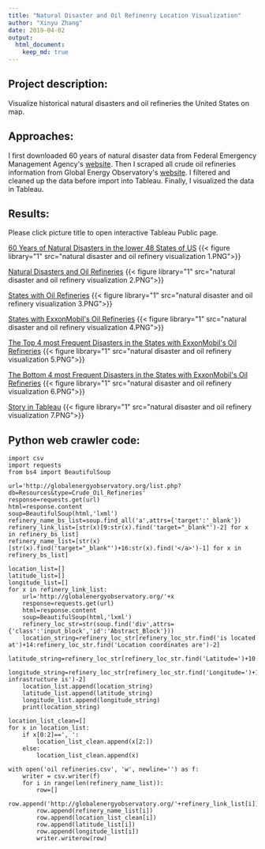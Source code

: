 ```yaml
---
title: "Natural Disaster and Oil Refinenry Location Visualization"
author: "Xinyu Zhang"
date: 2019-04-02
output:
  html_document:
    keep_md: true
---
```




## Project description:

Visualize historical natural disasters and oil refineries the United States on map.

## Approaches:

I first downloaded 60 years of natural disaster data from Federal Emergency Management Agency's [website](https://www.google.com/search?q=fema&oq=fema&aqs=chrome..69i57j69i60l4j35i39.1254j0j7&sourceid=chrome&ie=UTF-8). Then I scraped all crude oil refineries information from Global Energy Observatory's [website](http://globalenergyobservatory.org/list.php?db=Resources&type=Crude_Oil_Refineries). I filtered and cleaned up the data before import into Tableau. Finally, I visualized the data in Tableau.

## Results:

Please click picture title to open interactive Tableau Public page.

[60 Years of Natural Disasters in the lower 48 States of US](https://public.tableau.com/views/NaturalDisasterandOilRefinerieLocation/NaturalDisasters?:embed=y&:display_count=yes&publish=yes)
{{< figure library="1" src="natural disaster and oil refinery visualization 1.PNG">}}

[Natural Disasters and Oil Refineries](https://public.tableau.com/views/NaturalDisasterandOilRefinerieLocation/OilRefineriesandNaturalDisasters?:embed=y&:display_count=yes&publish=yes)
{{< figure library="1" src="natural disaster and oil refinery visualization 2.PNG">}}

[States with Oil Refineries](https://public.tableau.com/views/NaturalDisasterandOilRefinerieLocation/OilRefinery-States?:embed=y&:display_count=yes&publish=yes)
{{< figure library="1" src="natural disaster and oil refinery visualization 3.PNG">}}

[States with ExxonMobil's Oil Refineries](https://public.tableau.com/views/NaturalDisasterandOilRefinerieLocation/ExxonMobilRefinery-States?:embed=y&:display_count=yes&publish=yes)
{{< figure library="1" src="natural disaster and oil refinery visualization 4.PNG">}}

[The Top 4 most Frequent Disasters in the States with ExxonMobil's Oil Refineries](https://public.tableau.com/views/NaturalDisasterandOilRefinerieLocation/DisastermostMultiMaps?:embed=y&:display_count=yes&publish=yes)
{{< figure library="1" src="natural disaster and oil refinery visualization 5.PNG">}}

[The Bottom 4 most Frequent Disasters in the States with ExxonMobil's Oil Refineries](https://public.tableau.com/views/NaturalDisasterandOilRefinerieLocation/DisasterleastMultiMaps?:embed=y&:display_count=yes&publish=yes)
{{< figure library="1" src="natural disaster and oil refinery visualization 6.PNG">}}

[Story in Tableau](https://public.tableau.com/views/NaturalDisasterandOilRefinerieLocation/Story?:embed=y&:display_count=yes&publish=yes)
{{< figure library="1" src="natural disaster and oil refinery visualization 7.PNG">}}

## Python web crawler code:


```rcpp
import csv
import requests
from bs4 import BeautifulSoup

url='http://globalenergyobservatory.org/list.php?db=Resources&type=Crude_Oil_Refineries'
response=requests.get(url)
html=response.content
soup=BeautifulSoup(html,'lxml')
refinery_name_bs_list=soup.find_all('a',attrs={'target':'_blank'})
refinery_link_list=[str(x)[9:str(x).find('target="_blank"')-2] for x in refinery_bs_list]
refinery_name_list=[str(x)[str(x).find('target="_blank"')+16:str(x).find('</a>')-1] for x in refinery_bs_list]

location_list=[]
latitude_list=[]
longitude_list=[]
for x in refinery_link_list:
    url='http://globalenergyobservatory.org/'+x
    response=requests.get(url)
    html=response.content
    soup=BeautifulSoup(html,'lxml')
    refinery_loc_str=str(soup.find('div',attrs={'class':'input_block','id':'Abstract_Block'}))
    location_string=refinery_loc_str[refinery_loc_str.find('is located at')+14:refinery_loc_str.find('Location coordinates are')-2]
    latitude_string=refinery_loc_str[refinery_loc_str.find('Latitude=')+10:refinery_loc_str.find('Longitude=')-2]
    longitude_string=refinery_loc_str[refinery_loc_str.find('Longitude=')+11:refinery_loc_str.find('This infrastructure is')-2]
    location_list.append(location_string)
    latitude_list.append(latitude_string)
    longitude_list.append(longitude_string)
    print(location_string)

location_list_clean=[]
for x in location_list:
    if x[0:2]==', ':
        location_list_clean.append(x[2:])
    else:
        location_list_clean.append(x)

with open('oil refineries.csv', 'w', newline='') as f:
    writer = csv.writer(f)
    for i in range(len(refinery_name_list)):
        row=[]
        row.append('http://globalenergyobservatory.org/'+refinery_link_list[i])
        row.append(refinery_name_list[i])
        row.append(location_list_clean[i])
        row.append(latitude_list[i])
        row.append(longitude_list[i])
        writer.writerow(row)
```


